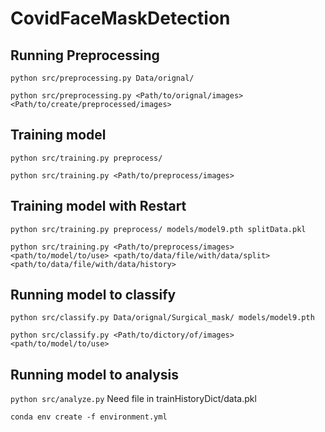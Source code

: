 # CovidFaceMaskDetection


## Running Preprocessing
`python src/preprocessing.py Data/orignal/`

`python src/preprocessing.py <Path/to/orignal/images> <Path/to/create/preprocessed/images>`

## Training model
`python src/training.py preprocess/`

`python src/training.py <Path/to/preprocess/images>`

## Training model with Restart
`python src/training.py preprocess/ models/model9.pth splitData.pkl`

`python src/training.py <Path/to/preprocess/images> <path/to/model/to/use> <path/to/data/file/with/data/split> <path/to/data/file/with/data/history> `

## Running model to classify
`python src/classify.py Data/orignal/Surgical_mask/ models/model9.pth `

`python src/classify.py <Path/to/dictory/of/images> <path/to/model/to/use>`



## Running model to analysis
`python src/analyze.py`
Need file in trainHistoryDict/data.pkl



`conda env create -f environment.yml`
